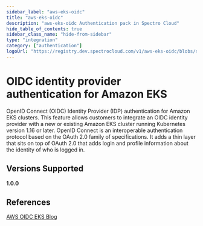 ```yaml
---
sidebar_label: "aws-eks-oidc"
title: "aws-eks-oidc"
description: "aws-eks-oidc Authentication pack in Spectro Cloud"
hide_table_of_contents: true
sidebar_class_name: "hide-from-sidebar"
type: "integration"
category: ["authentication"]
logoUrl: "https://registry.dev.spectrocloud.com/v1/aws-eks-oidc/blobs/sha256:f86813591b3b63b3afcf0a604a7c8c715660448585e89174908f3c6a421ad8d8?type=image/png"
---
```


# OIDC identity provider authentication for Amazon EKS

OpenID Connect (OIDC) Identity Provider (IDP) authentication for Amazon EKS clusters. This feature allows customers to
integrate an OIDC identity provider with a new or existing Amazon EKS cluster running Kubernetes version 1.16 or later.
OpenID Connect is an interoperable authentication protocol based on the OAuth 2.0 family of specifications. It adds a
thin layer that sits on top of OAuth 2.0 that adds login and profile information about the identity of who is logged in.

## Versions Supported

<Tabs>

<TabItem label="1.0.x" value="1.0.x">

**1.0.0**

</TabItem>
</Tabs>

## References

[AWS OIDC EKS Blog](https://aws.amazon.com/blogs/containers/introducing-oidc-identity-provider-authentication-amazon-eks/)
